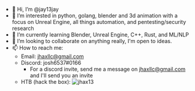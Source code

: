 - 👋 Hi, I’m @jay13jay
- 👀 I’m interested in python, golang, blender and 3d animation with a focus on Unreal Engine, all things automation, and pentesting/security research
- 🌱 I’m currently learning Blender, Unreal Engine, C++, Rust, and ML/NLP 
- 💞️ I’m looking to collaborate on anything really, I'm open to ideas.
- 📫 How to reach me:
  - Email: jhaxllc@gmail.com
  - Discord: josh6537#0166
    - For a discord invite, send me a message on jhaxllc@gmail.com and I'll send you an invite
  - HTB (hack the box): ![jhax13]("http://www.hackthebox.eu/badge/image/73358")

<!---
jay13jay/jay13jay is a ✨ special ✨ repository because its `README.md` (this file) appears on your GitHub profile.
You can click the Preview link to take a look at your changes.
--->
